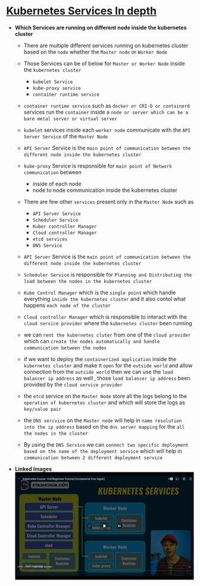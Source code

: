 # <ins> Kubernetes Services In depth </ins> #

- **Which Services are running on different node inside the kubernetes cluster**
  
    - There are multiple different services running on kubernetes cluster based on the `node` whether the `Master node` or `Worker Node`

    - Those Services can be of below for `Master or Worker Node` inside the `kubernetes cluster`
      
        - `kubelet Service`
        - `kube-proxy service`
        - `container runtime service`  

    - `container runtime service` such as `docker or CRI-O or containerd` services run the `container` inside a `node or server which can be a bare metal server or virtual server`

    - `kubelet` services inside each `worker node` communicate with the `API Server Service` of the `Master Node`

    - `API Server` Service is the `main point of communication between the different node inside the kubernetes cluster`

    - `kube-proxy` Service is responsible for `main point of Network communication` between
      
      - inside of each node
      - node to node communication inside the kubernetes cluster

    - There are few other `services` present only in the `Master Node` such as 
      
      - `API Server Service`
      - `Scheduler Service`
      - `Kuber controller Manager`
      - `Cloud controller Manager`
      - `etcd services`
      - `DNS Service`
    
    - `API Server` Service is the `main point of communication between the different node inside the kubernetes cluster`

    - `Scheduler Service` is responsible for `Planning and Distributing the load between the nodes in the kubernetes cluster`

    - `Kube Control Manager` which is the `single point` which handle everything `inside the kubernetes cluster` and it also contol what happens `each node of the cluster`

    - `Cloud controller Manager` which is responsible to interact with the `cloud service provider` where the `kubernetes cluster` been running 

    - we can `rent the kubernetes cluter` from one of the `cloud provider` which can `create the nodes automatically and handle communication between the nodes `

    - if we want to deploy the `containerized application` inside the `kubernetes cluster` and make it `open` for the `outside world` and allow connection from the `outside world` then we can use the `load balancer ip address` as well , those `load balancer ip address` been provided by the `cloud service provider `

    - the `etcd` service on the `Master Node` store all the logs belong to the `operation of kubernetes cluster` and which will store the logs as `key/value pair`

    - the `DNS sercvice` on the `Master node` will help in `name resolution into the ip address` based on the `dns server mapping` for the `all the nodes in the cluster`

    - By using the `DNS Service` we can `connect two specific deployment based on the name of the deployment service` which will help in `communication between 2 different deployment service`

- **Linked Images**
![Kubernetes Deno](WhatsApp%20Image%202023-07-22%20at%209.34.32%20PM.jpeg)
